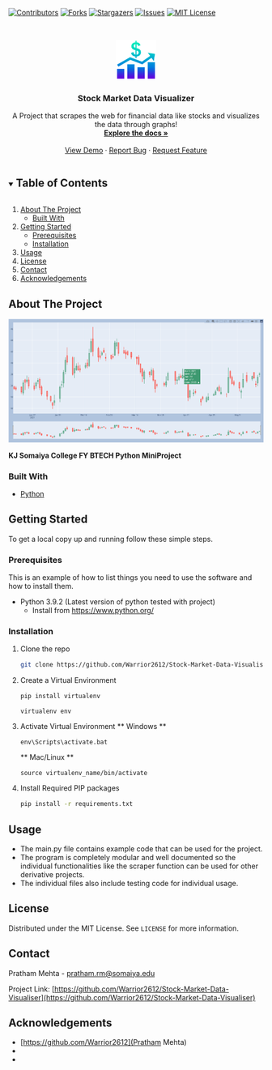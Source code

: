 <!-- PROJECT SHIELDS -->
[![Contributors][contributors-shield]][contributors-url]
[![Forks][forks-shield]][forks-url]
[![Stargazers][stars-shield]][stars-url]
[![Issues][issues-shield]][issues-url]
[![MIT License][license-shield]][license-url]

<!-- PROJECT LOGO -->
<br />
<p align="center">
  <a href="https://github.com/Warrior2612/Stock-Market-Data-Visualiser">
    <img src="images/logo.png" alt="Logo" width="80" height="80">
  </a>

  <h3 align="center">Stock Market Data Visualizer</h3>

  <p align="center">
    A Project that scrapes the web for financial data like stocks and visualizes the data through graphs!
    <br />
    <a href="https://github.com/Warrior2612/Stock-Market-Data-Visualiser"><strong>Explore the docs »</strong></a>
    <br />
    <br />
    <a href="https://github.com/Warrior2612/Stock-Market-Data-Visualiser">View Demo</a>
    ·
    <a href="https://github.com/Warrior2612/Stock-Market-Data-Visualiser/issues">Report Bug</a>
    ·
    <a href="https://github.com/Warrior2612/Stock-Market-Data-Visualiser/issues">Request Feature</a>
  </p>
</p>



<!-- TABLE OF CONTENTS -->
<details open="open">
  <summary><h2 style="display: inline-block">Table of Contents</h2></summary>
  <ol>
    <li>
      <a href="#about-the-project">About The Project</a>
      <ul>
        <li><a href="#built-with">Built With</a></li>
      </ul>
    </li>
    <li>
      <a href="#getting-started">Getting Started</a>
      <ul>
        <li><a href="#prerequisites">Prerequisites</a></li>
        <li><a href="#installation">Installation</a></li>
      </ul>
    </li>
    <li><a href="#usage">Usage</a></li>
    <li><a href="#license">License</a></li>
    <li><a href="#contact">Contact</a></li>
    <li><a href="#acknowledgements">Acknowledgements</a></li>
  </ol>
</details>



<!-- ABOUT THE PROJECT -->
## About The Project

[![Product Name Screen Shot][product-screenshot]](https://example.com)

**KJ Somaiya College FY BTECH Python MiniProject**


### Built With

* [Python](https://www.python.org/)



<!-- GETTING STARTED -->
## Getting Started

To get a local copy up and running follow these simple steps.

### Prerequisites

This is an example of how to list things you need to use the software and how to install them.
* Python 3.9.2 (Latest version of python tested with project)
  * Install from <a>https://www.python.org/<a>

### Installation

1. Clone the repo
   ```sh
   git clone https://github.com/Warrior2612/Stock-Market-Data-Visualiser
   ```
2. Create a Virtual Environment
   ```
   pip install virtualenv
   ```
   ```
   virtualenv env
   ```
3. Activate Virtual Environment
   ** Windows **
   ```
   env\Scripts\activate.bat
   ```
   ** Mac/Linux **
   ```
   source virtualenv_name/bin/activate
   ```
4. Install Required PIP packages
   ```sh
   pip install -r requirements.txt
   ```



<!-- USAGE EXAMPLES -->
## Usage

- The main.py file contains example code that can be used for the project. 
- The program is completely modular and well documented so the individual functionalities like the scraper function can be used for other derivative projects.
- The individual files also include testing code for individual usage.


<!-- LICENSE -->
## License

Distributed under the MIT License. See `LICENSE` for more information.



<!-- CONTACT -->
## Contact

Pratham Mehta - pratham.rm@somaiya.edu

Project Link: [https://github.com/Warrior2612/Stock-Market-Data-Visualiser](https://github.com/Warrior2612/Stock-Market-Data-Visualiser)



<!-- ACKNOWLEDGEMENTS -->
## Acknowledgements

* [https://github.com/Warrior2612](Pratham Mehta)
* []()
* []()





<!-- MARKDOWN LINKS & IMAGES -->
[contributors-shield]: https://img.shields.io/github/contributors/github_username/repo.svg?style=for-the-badge
[contributors-url]: https://github.com/github_username/repo/graphs/contributors
[forks-shield]: https://img.shields.io/github/forks/github_username/repo.svg?style=for-the-badge
[forks-url]: https://github.com/github_username/repo/network/members
[stars-shield]: https://img.shields.io/github/stars/github_username/repo.svg?style=for-the-badge
[stars-url]: https://github.com/github_username/repo/stargazers
[issues-shield]: https://img.shields.io/github/issues/github_username/repo.svg?style=for-the-badge
[issues-url]: https://github.com/github_username/repo/issues
[license-shield]: https://img.shields.io/github/license/github_username/repo.svg?style=for-the-badge
[license-url]: https://github.com/github_username/repo/blob/master/LICENSE.txt
[product-screenshot]: images/screenshot.png
